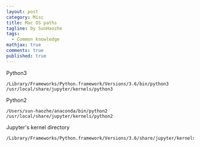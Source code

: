 ```yaml
---
layout: post
category: Misc     
title: Mac OS paths 
tagline: by SunHaozhe
tags: 
  - Common knowledge 
mathjax: true
comments: true
published: true
---
```




Python3

```
/Library/Frameworks/Python.framework/Versions/3.6/bin/python3
/usr/local/share/jupyter/kernels/python3
```

Python2

```
/Users/sun-haozhe/anaconda/bin/python2 
/usr/local/share/jupyter/kernels/python2
```

Jupyter's kernel directory 

```
/Library/Frameworks/Python.framework/Versions/3.6/share/jupyter/kernels/
```







